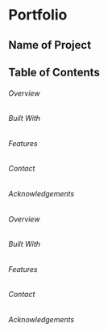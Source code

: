 # Portfolio
## Name of Project
## Table of Contents
###### Overview
###### Built With
###### Features
###### Contact
###### Acknowledgements
###### Overview
###### Built With
###### Features
###### Contact
###### Acknowledgements
